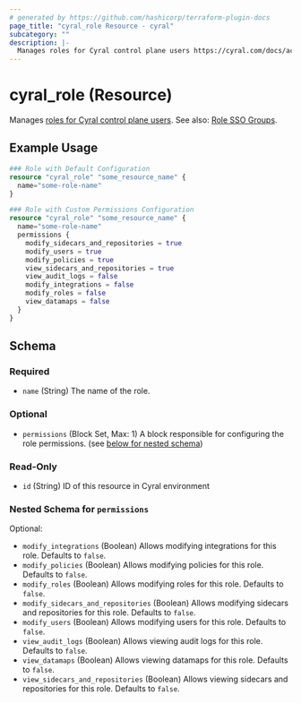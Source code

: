 ```yaml
---
# generated by https://github.com/hashicorp/terraform-plugin-docs
page_title: "cyral_role Resource - cyral"
subcategory: ""
description: |-
  Manages roles for Cyral control plane users https://cyral.com/docs/account-administration/acct-manage-cyral-roles/#create-and-manage-administrator-roles-for-cyral-control-plane-users. See also: Role SSO Groups ./role_sso_groups.md.
---
```


# cyral_role (Resource)

Manages [roles for Cyral control plane users](https://cyral.com/docs/account-administration/acct-manage-cyral-roles/#create-and-manage-administrator-roles-for-cyral-control-plane-users). See also: [Role SSO Groups](./role_sso_groups.md).

## Example Usage

```terraform
### Role with Default Configuration
resource "cyral_role" "some_resource_name" {
  name="some-role-name"
}

### Role with Custom Permissions Configuration
resource "cyral_role" "some_resource_name" {
  name="some-role-name"
  permissions {
    modify_sidecars_and_repositories = true
    modify_users = true
    modify_policies = true
    view_sidecars_and_repositories = true
    view_audit_logs = false
    modify_integrations = false
    modify_roles = false
    view_datamaps = false
  }
}
```

<!-- schema generated by tfplugindocs -->
## Schema

### Required

- `name` (String) The name of the role.

### Optional

- `permissions` (Block Set, Max: 1) A block responsible for configuring the role permissions. (see [below for nested schema](#nestedblock--permissions))

### Read-Only

- `id` (String) ID of this resource in Cyral environment

<a id="nestedblock--permissions"></a>
### Nested Schema for `permissions`

Optional:

- `modify_integrations` (Boolean) Allows modifying integrations for this role. Defaults to `false`.
- `modify_policies` (Boolean) Allows modifying policies for this role. Defaults to `false`.
- `modify_roles` (Boolean) Allows modifying roles for this role. Defaults to `false`.
- `modify_sidecars_and_repositories` (Boolean) Allows modifying sidecars and repositories for this role. Defaults to `false`.
- `modify_users` (Boolean) Allows modifying users for this role. Defaults to `false`.
- `view_audit_logs` (Boolean) Allows viewing audit logs for this role. Defaults to `false`.
- `view_datamaps` (Boolean) Allows viewing datamaps for this role. Defaults to `false`.
- `view_sidecars_and_repositories` (Boolean) Allows viewing sidecars and repositories for this role. Defaults to `false`.


